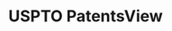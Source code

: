 ---
bigquery: https://console.cloud.google.com/bigquery?p=patents-public-data&d=patentsview&page=dataset
citation: Attribution should be given to PatentsView for use, distribution, or derivative
  works.
code: https://github.com/CSSIP-AIR/PatentsView-Code-Snippets/
contributors: USPTO
cost: None
description: 'PatentsView includes US patent data including raw data (summaries, applications,
  pregrant applications), disambugations of inventors and assignees, and inventor
  gender estimates.  Also foreign priority data, # of figures and sheets, and government
  interest statements.'
documentation: https://patentsview.org/query/builder-faqs
last_edit: Mon, 04 Apr 2022 19:02:57 GMT
location: https://patentsview.org/
maintained_by: USPTO
record_creation_timestamp: 12/2/2020 17:20:46
schema_fields: '[''section'', ''disamb_inventor_id_20191008'', ''disamb_inventor_id_20200331'',
  ''disamb_inventor_id_20170307'', ''field_id'', ''disamb_assignee_id_20190312'',
  ''city'', ''group'', ''filename'', ''organization_id'', ''citation_id'', ''latitude'',
  ''applicant_type'', ''deceased'', ''abstract'', ''organization'', ''disamb_inventor_id_20171226'',
  ''rule_47'', ''publication_number'', ''num_sheets'', ''rel_id'', ''_102_date'',
  ''male_flag'', ''uuid'', ''series_code'', ''disamb_inventor_id_20190312'', ''title'',
  ''subclass'', ''subclass_id'', ''longitude'', ''exemplary'', ''id'', ''patent_id'',
  ''sequence'', ''county'', ''disamb_inventor_id_20200929'', ''reldocno'', ''relkind'',
  ''symbol_position'', ''male'', ''disamb_inventor_id_20170808'', ''group_id'', ''rawassignee_id'',
  ''name'', ''subgroup'', ''disamb_assignee_id_20181127'', ''category'', ''kind'',
  ''disclaimer_date'', ''num_claims'', ''text'', ''classification_status'', ''action_date'',
  ''disamb_assignee_id_20200929'', ''status'', ''disamb_assignee_id_20200630'', ''classification_data_source'',
  ''disamb_inventor_id_20191231'', ''length'', ''mainclass_id'', ''disamb_inventor_id_20181127'',
  ''doctype'', ''lawyer_id'', ''attribution_status'', ''disamb_inventor_id_20201229'',
  ''disamb_assignee_id_20191231'', ''disamb_inventor_id_20180528'', ''rawlocation_id'',
  ''subcategory_id'', ''county_fips'', ''level_two'', ''gi_statement'', ''subsection_id'',
  ''sector_title'', ''rawinventor_id'', ''f102_date'', ''num_figures'', ''doc_type'',
  ''level_three'', ''disamb_inventor_id_20190820'', ''variety'', ''num'', ''level_one'',
  ''subgroup_id'', ''withdrawn'', ''term_grant'', ''field_title'', ''disamb_inventor_id_20171003'',
  ''country'', ''contract_award_number'', ''country_transformed'', ''disamb_assignee_id_20200331'',
  ''assignee_id'', ''state'', ''state_fips'', ''classification_value'', ''lapse_of_patent'',
  ''fname'', ''latin_name'', ''lname'', ''role'', ''date'', ''section_id'', ''location_id'',
  ''inventor_id'', ''designation'', ''disamb_inventor_id_20200630'', ''main_group'',
  ''ipc_version_indicator'', ''type'', ''disamb_assignee_id_20190820'', ''term_disclaimer'',
  ''latlong'', ''f371_date'', ''name_last'', ''category_id'', ''dependent'', ''ipc_class'',
  ''number'', ''_371_date'', ''term_extension'', ''name_first'', ''application_id'',
  ''disamb_assignee_id_20191008'', ''classification_level'']'
shortname: patentsview
tags:
- disambiguation
- United States
- gender
terms_of_use: Creative Commons Attribution 4.0 International License.
timeframe: 1963-1999
title: USPTO PatentsView
uuid: cf1780b1-e265-4e49-8d1d-83b9cfe0fd9a
---